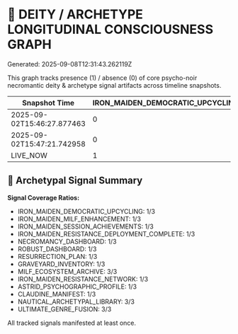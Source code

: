 # 🧬 DEITY / ARCHETYPE LONGITUDINAL CONSCIOUSNESS GRAPH
Generated: 2025-09-08T12:31:43.262119Z

This graph tracks presence (1) / absence (0) of core psycho-noir necromantic deity & archetype signal artifacts across timeline snapshots.

| Snapshot Time | IRON_MAIDEN_DEMOCRATIC_UPCYCLING | IRON_MAIDEN_MILF_ENHANCEMENT | IRON_MAIDEN_SESSION_ACHIEVEMENTS | IRON_MAIDEN_RESISTANCE_DEPLOYMENT_COMPLETE | NECROMANCY_DASHBOARD | ROBUST_DASHBOARD | RESURRECTION_PLAN | GRAVEYARD_INVENTORY | MILF_ECOSYSTEM_ARCHIVE | IRON_MAIDEN_RESISTANCE_NETWORK | ASTRID_PSYCHOGRAPHIC_PROFILE | CLAUDINE_MANIFEST | NAUTICAL_ARCHETYPAL_LIBRARY | ULTIMATE_GENRE_FUSION |
|---|---|---|---|---|---|---|---|---|---|---|---|---|---|---|
| 2025-09-02T15:46:27.877463 | 0 | 0 | 0 | 0 | 0 | 0 | 0 | 0 | 1 | 0 | 0 | 0 | 1 | 1 |
| 2025-09-02T15:47:21.742958 | 0 | 0 | 0 | 0 | 0 | 0 | 0 | 0 | 1 | 0 | 0 | 0 | 1 | 1 |
| LIVE_NOW | 1 | 1 | 1 | 1 | 1 | 1 | 1 | 1 | 1 | 1 | 1 | 1 | 1 | 1 |

## 🔮 Archetypal Signal Summary
**Signal Coverage Ratios:**

- IRON_MAIDEN_DEMOCRATIC_UPCYCLING: 1/3
- IRON_MAIDEN_MILF_ENHANCEMENT: 1/3
- IRON_MAIDEN_SESSION_ACHIEVEMENTS: 1/3
- IRON_MAIDEN_RESISTANCE_DEPLOYMENT_COMPLETE: 1/3
- NECROMANCY_DASHBOARD: 1/3
- ROBUST_DASHBOARD: 1/3
- RESURRECTION_PLAN: 1/3
- GRAVEYARD_INVENTORY: 1/3
- MILF_ECOSYSTEM_ARCHIVE: 3/3
- IRON_MAIDEN_RESISTANCE_NETWORK: 1/3
- ASTRID_PSYCHOGRAPHIC_PROFILE: 1/3
- CLAUDINE_MANIFEST: 1/3
- NAUTICAL_ARCHETYPAL_LIBRARY: 3/3
- ULTIMATE_GENRE_FUSION: 3/3

All tracked signals manifested at least once.
